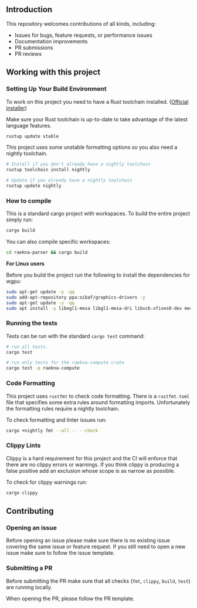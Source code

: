## Introduction

This repository welcomes contributions of all kinds, including:

- Issues for bugs, feature requests, or performance issues
- Documentation improvements
- PR submissions
- PR reviews

## Working with this project

### Setting Up Your Build Environment

To work on this project you need to have a Rust toolchain installed. ([Official installer](https://www.rust-lang.org/tools/install))

Make sure your Rust toolchain is up-to-date to take advantage of the latest language features.

```bash
rustup update stable
```

This project uses some unstable formatting options so you also need a nightly toolchain.

```bash
# Install if you don't already have a nightly toolchain
rustup toolchain install nightly

# Update if you already have a nightly toolchain
rustup update nightly
```

### How to compile

This is a standard cargo project with workspaces. To build the entire project simply run:

```bash
cargo build
```

You can also compile specific workspaces:

```bash
cd raekna-parser && cargo build
```

**For Linux users**

Before you build the project run the following to install the dependencies for wgpu:

```bash
sudo apt-get update -y -qq
sudo add-apt-repository ppa:oibaf/graphics-drivers -y
sudo apt-get update -y -qq
sudo apt install -y libegl1-mesa libgl1-mesa-dri libxcb-xfixes0-dev mesa-vulkan-drivers
```

### Running the tests

Tests can be run with the standard `cargo test` command:

```bash
# run all tests.
cargo test

# run only tests for the raekna-compute crate
cargo test -p raekna-compute
```

### Code Formatting

This project uses `rustfmt` to check code formatting. There is a `rustfmt.toml` file that specifies some extra rules around formatting imports. Unfortunately the formatting rules require a nightly toolchain.

To check formatting and linter issues run:

```bash
cargo +nightly fmt --all -- --check
```

### Clippy Lints

Clippy is a hard requirement for this project and the CI will enforce that there are no clippy errors or warnings. If you think clippy is producing a false positive add an exclusion whose scope is as narrow as possible.

To check for clippy warnings run:

```bash
cargo clippy
```

## Contributing 

### Opening an issue 

Before opening an issue please make sure there is no existing issue covering the same issue or feature request. If you still need to open a new issue make sure to follow the issue template.

### Submitting a PR

Before submitting the PR make sure that all checks (`fmt`, `clippy`, `build`, `test`) are running locally.

When opening the PR, please follow the PR template.